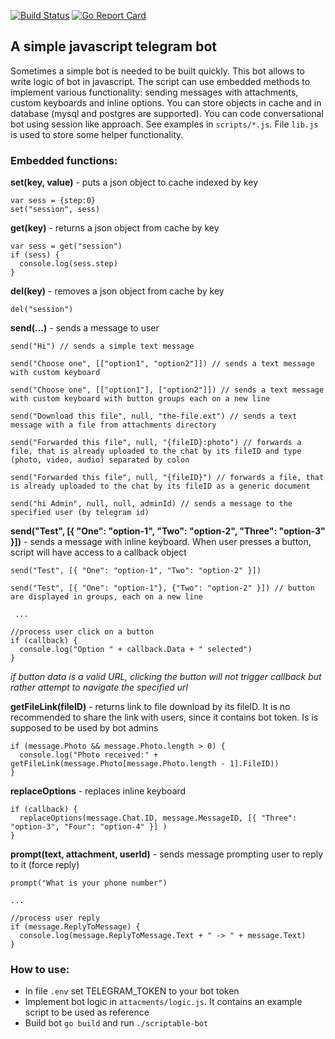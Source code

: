 [![Build Status](https://travis-ci.com/Dilshat/telegram-bot.svg?branch=master)](https://travis-ci.com/Dilshat/telegram-bot)
[![Go Report Card](https://goreportcard.com/badge/github.com/Dilshat/telegram-bot)](https://goreportcard.com/report/github.com/Dilshat/telegram-bot)

## A simple javascript telegram bot

Sometimes a simple bot is needed to be built quickly. This bot allows to write logic of bot in javascript. The script can use embedded methods to implement various functionality: sending messages with attachments, custom keyboards and inline options. You can store objects in cache and in database (mysql and postgres are supported). You can code conversational bot using session like approach. See examples in `scripts/*.js`. File `lib.js` is used to store some helper functionality.

### Embedded functions:

**set(key, value)** - puts a json object to cache indexed by key
```
var sess = {step:0}
set("session", sess)
```


**get(key)** - returns a json object from cache by key
```
var sess = get("session")
if (sess) {
  console.log(sess.step) 
}
```


**del(key)** - removes a json object from cache by key
```
del("session")
```


**send(...)** - sends a message to user
```
send("Hi") // sends a simple text message

send("Choose one", [["option1", "option2"]]) // sends a text message with custom keyboard

send("Choose one", [["option1"], ["option2"]]) // sends a text message with custom keyboard with button groups each on a new line

send("Download this file", null, "the-file.ext") // sends a text message with a file from attachments directory

send("Forwarded this file", null, "{fileID}:photo") // forwards a file, that is already uploaded to the chat by its fileID and type (photo, video, audio) separated by colon

send("Forwarded this file", null, "{fileID}") // forwards a file, that is already uploaded to the chat by its fileID as a generic document

send("hi Admin", null, null, adminId) // sends a message to the specified user (by telegram id)
```

**send("Test", [{ "One": "option-1", "Two": "option-2", "Three": "option-3" }])** - sends a message with inline keyboard.
 When user presses a button, script will have access to a callback object

```
send("Test", [{ "One": "option-1", "Two": "option-2" }])

send("Test", [{ "One": "option-1"}, {"Two": "option-2" }]) // button are displayed in groups, each on a new line

 ...

//process user click on a button
if (callback) {
  console.log("Option " + callback.Data + " selected")
}
```
 _if button data is a valid URL, clicking the button will not trigger callback but rather attempt to navigate the specified url_


**getFileLink(fileID)** - returns link to file download by its fileID. It is no recommended to share the link with users, since it contains bot token. Is is supposed to be used by bot admins
```
if (message.Photo && message.Photo.length > 0) {
  console.log("Photo received:" + getFileLink(message.Photo[message.Photo.length - 1].FileID))
}
```


**replaceOptions** - replaces inline keyboard
```
if (callback) {
  replaceOptions(message.Chat.ID, message.MessageID, [{ "Three": "option-3", "Four": "option-4" }] )
}
```


**prompt(text, attachment, userId)** - sends message prompting user to reply to it (force reply)
```
prompt("What is your phone number") 

...

//process user reply
if (message.ReplyToMessage) {
  console.log(message.ReplyToMessage.Text + " -> " + message.Text)
}
```



### How to use:

+ In file `.env` set TELEGRAM_TOKEN to your bot token
+ Implement bot logic in `attacments/logic.js`. It contains an example script to be used as reference
+ Build bot `go build` and run `./scriptable-bot`
